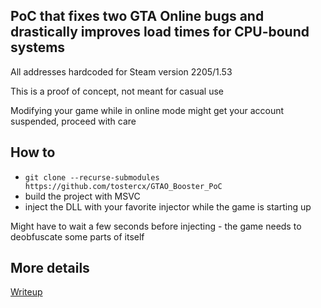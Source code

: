 ## PoC that fixes two GTA Online bugs and drastically improves load times for CPU-bound systems

All addresses hardcoded for Steam version 2205/1.53

This is a proof of concept, not meant for casual use

Modifying your game while in online mode might get your account suspended, proceed with care

## How to

* `git clone --recurse-submodules https://github.com/tostercx/GTAO_Booster_PoC`
* build the project with MSVC
* inject the DLL with your favorite injector while the game is starting up

Might have to wait a few seconds before injecting - the game needs to deobfuscate some parts of itself

## More details

[Writeup](https://nee.lv/2021/02/28/How-I-cut-GTA-Online-loading-times-by-70/)

